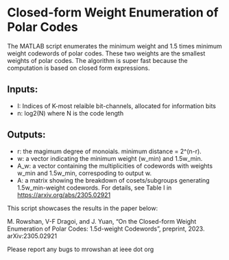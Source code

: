 # Closed-form Weight Enumeration of Polar Codes
The MATLAB script enumerates the minimum weight and 1.5 times minimum weight codewords of polar codes. These two weights are the smallest weights of polar codes. The algorithm is super fast because the computation is based on closed form expressions.

## Inputs:
- I: Indices of K-most relaible bit-channels, allocated for information bits
- n: log2(N) where N is the code length

## Outputs: 
- r: the magimum degree of monoials. minimum distance = 2^(n-r). 
- w: a vector indicating the minimum weight (w_min) and 1.5w_min.
- A_w: a vector containing the multiplicities of codewords with weights w_min and 1.5w_min, correspoding to output w.
- A: a matrix showing the breakdown of cosets/subgroups generating 1.5w_min-weight codewords. For details, see Table I in https://arxiv.org/abs/2305.02921

This script showcases the results in the paper below:

M. Rowshan, V-F Dragoi, and J. Yuan, “On the Closed-form Weight Enumeration of Polar Codes: 1.5d-weight Codewords”, preprint, 2023. arXiv:2305.02921

Please report any bugs to mrowshan at ieee dot org
